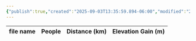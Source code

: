 ```yaml
---
{"publish":true,"created":"2025-09-03T13:35:59.894-06:00","modified":"2025-09-03T14:55:01.056-06:00","published":"2025-09-03T14:55:01.056-06:00","tags":["route"],"cssclasses":"","elevation":null,"region":"Banff","location":null,"DWYT":null,"Kane":"Moderate","completed":false}
---
```



| file name | People | Distance (km) | Elevation Gain (m) |
| --------- | ------ | ------------- | ------------------ |